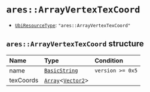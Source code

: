# `ares::ArrayVertexTexCoord`

- [`UbiResourceType`](./index.md#ubiresourcetype-string): `"ares::ArrayVertexTexCoord"`

## `ares::ArrayVertexTexCoord` structure

| Name | Type | Condition |
| :-- | :-- | :-- |
| name | [`BasicString`](../base.md#basicstring-structure) | `version >= 0x5` |
| texCoords | [`Array`](../base.md#array-structure)<[`Vector2`](../base.md#vector2-structure)> |  |
